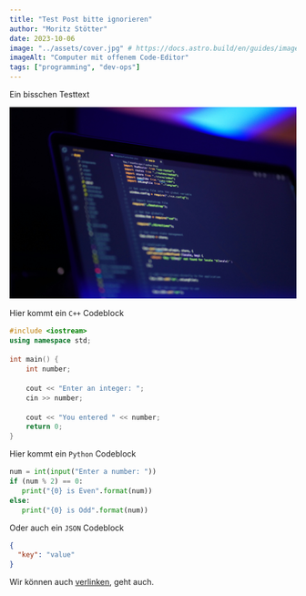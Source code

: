 ```yaml
---
title: "Test Post bitte ignorieren"
author: "Moritz Stötter"
date: 2023-10-06
image: "../assets/cover.jpg" # https://docs.astro.build/en/guides/images/#images-in-content-collections
imageAlt: "Computer mit offenem Code-Editor"
tags: ["programming", "dev-ops"]
---
```


Ein bisschen Testtext

![A picture](../assets/cover.jpg)

Hier kommt ein `C++` Codeblock

```c++
#include <iostream>
using namespace std;

int main() {
    int number;

    cout << "Enter an integer: ";
    cin >> number;

    cout << "You entered " << number;
    return 0;
}
```

Hier kommt ein `Python` Codeblock

```python
num = int(input("Enter a number: "))
if (num % 2) == 0:
   print("{0} is Even".format(num))
else:
   print("{0} is Odd".format(num))
```

Oder auch ein `JSON` Codeblock

```json
{
  "key": "value"
}
```

Wir können auch [verlinken](https://www.google.com), geht auch.
